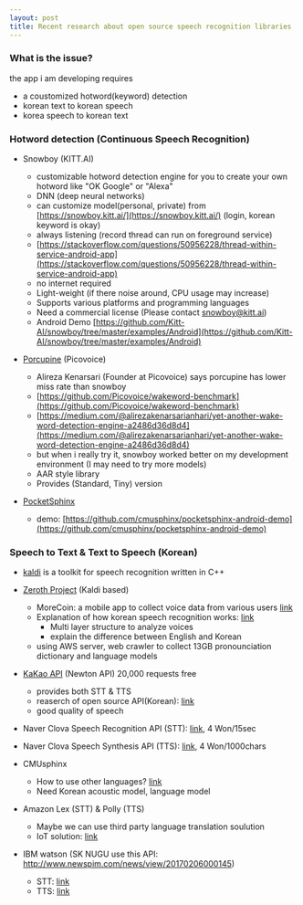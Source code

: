```yaml
---
layout: post
title: Recent research about open source speech recognition libraries
---
```


### What is the issue?

the app i am developing requires
* a coustomized hotword(keyword) detection
* korean text to korean speech
* korea speech to korean text

### Hotword detection (Continuous Speech Recognition)

* Snowboy (KITT.AI)
  * customizable hotword detection engine for you to create your own hotword like "OK Google" or "Alexa"
  * DNN (deep neural networks)
  * can customize model(personal, private) from [https://snowboy.kitt.ai/](https://snowboy.kitt.ai/) (login, korean keyword is okay)
  * always listening (record thread can run on foreground service) 
  * [https://stackoverflow.com/questions/50956228/thread-within-service-android-app](https://stackoverflow.com/questions/50956228/thread-within-service-android-app)
  * no internet required
  * Light-weight (if there noise around, CPU usage may increase) 
  * Supports various platforms and programming languages
  * Need a commercial license (Please contact snowboy@kitt.ai)
  * Android Demo [https://github.com/Kitt-AI/snowboy/tree/master/examples/Android](https://github.com/Kitt-AI/snowboy/tree/master/examples/Android)
  
* [Porcupine](https://github.com/Picovoice/Porcupine) (Picovoice) 
  * Alireza Kenarsari (Founder at Picovoice) says porcupine has lower miss rate than snowboy
  * [https://github.com/Picovoice/wakeword-benchmark](https://github.com/Picovoice/wakeword-benchmark)
  * [https://medium.com/@alirezakenarsarianhari/yet-another-wake-word-detection-engine-a2486d36d8d4](https://medium.com/@alirezakenarsarianhari/yet-another-wake-word-detection-engine-a2486d36d8d4)
  * but when i really try it, snowboy worked better on my development environment (I may need to try more models)
  * AAR style library
  * Provides (Standard, Tiny) version
  
* [PocketSphinx](https://cmusphinx.github.io/wiki/tutorialandroid/)
  * demo: [https://github.com/cmusphinx/pocketsphinx-android-demo](https://github.com/cmusphinx/pocketsphinx-android-demo)

### Speech to Text & Text to Speech (Korean)

* [kaldi](http://kaldi-asr.org/) is a toolkit for speech recognition written in C++

* [Zeroth Project](https://github.com/goodatlas/zeroth) (Kaldi based)
  * MoreCoin: a mobile app to collect voice data from various users [link](https://play.google.com/store/apps/details?id=com.goodatlas.morecoin)
  * Explanation of how korean speech recognition works: [link](https://github.com/goodatlas/zeroth/tree/master/s5/data/local/lm)
    * Multi layer structure to analyze voices
    * explain the difference between English and Korean
  * using AWS server, web crawler to collect 13GB pronounciation dictionary and language models

* [KaKao API](https://developers.kakao.com/docs/android/speech) (Newton API) 20,000 requests free
  * provides both STT & TTS
  * reaserch of open source API(Korean): [link](http://jse.or.kr/AJMAHS/papers/v7n8/38.pdf)
  * good quality of speech

* Naver Clova Speech Recognition API (STT): [link](https://www.ncloud.com/product/aiService/csr), 4 Won/15sec
* Naver Clova Speech Synthesis API (TTS): [link](https://www.ncloud.com/product/aiService/css), 4 Won/1000chars

* CMUsphinx
  * How to use other languages? [link](https://cmusphinx.github.io/wiki/faq/#q-how-to-add-support-for-a-new-language)
  * Need Korean acoustic model, language model

* Amazon Lex (STT) & Polly (TTS)
  * Maybe we can use third party language translation soulution
  * IoT solution: [link](https://www.dropbox.com/s/om0x7vgsenghfer/aws-iot-solution-example.PNG?dl=0)

* IBM watson (SK NUGU use this API: http://www.newspim.com/news/view/20170206000145)
  * STT: [link](https://console.bluemix.net/docs/services/speech-to-text/getting-started.html#gettingStarted)
  * TTS: [link](https://console.bluemix.net/docs/services/text-to-speech/getting-started.html#gettingStarted)